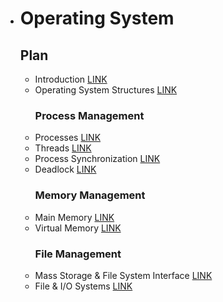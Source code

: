 - # Operating System


  ## Plan 

  - Introduction [LINK](https://github.com/sorious77/Study/tree/master/Operating_System/Introduction)
  - Operating System Structures [LINK](https://github.com/sorious77/Study/tree/master/Operating_System/Operating%20System%20Structures)
    ### Process Management
  - Processes [LINK](https://github.com/sorious77/Study/tree/master/Operating_System/Processes)
  - Threads [LINK](https://github.com/sorious77/Study/tree/master/Operating_System/Threads)
  - Process Synchronization [LINK](https://github.com/sorious77/Study/tree/master/Operating_System/Process%20Synchronization)
  - Deadlock [LINK](https://github.com/sorious77/Study/tree/master/Operating_System/Deadlock)
    ### Memory Management
  - Main Memory [LINK](https://github.com/sorious77/Study/tree/master/Operating_System/Main%20Memory)
  - Virtual Memory [LINK](https://github.com/sorious77/Study/tree/master/Operating_System/Virtual%20Memory)
    ### File Management
  - Mass Storage & File System Interface [LINK](https://github.com/sorious77/Study/tree/master/Operating_System/Mass%20Storage%20&%20File%20System%20Interface)
  - File & I/O Systems [LINK](https://github.com/sorious77/Study/tree/master/Operating_System/File%20IO)
